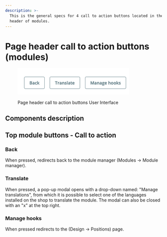 ```yaml
---
description: >-
  This is the general specs for 4 call to action buttons located in the page
  header of modules.
---
```


# Page header call to action buttons (modules)

<figure><img src="../../../.gitbook/assets/image (28).png" alt="Page header call to action buttons User Interface"><figcaption><p>Page header call to action buttons User Interface</p></figcaption></figure>

## Components description

## Top module buttons - Call to action

### **Back**

When pressed, redirects back to the module manager (Modules -> Module manager).

### **Translate**

When pressed, a pop-up modal opens with a drop-down named: "Manage translations", from which it is possible to select one of the languages installed on the shop to translate the module. The modal can also be closed with an "x" at the top right.

### **Manage hooks**

When pressed redirects to the (Design -> Positions) page.
